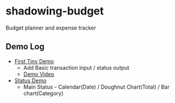 # shadowing-budget
Budget planner and expense tracker

## Demo Log
* [First Tiny Demo](https://github.com/earlyoonj/shadowing-budget/tree/first-demo)
  * Add Basic transaction input / status output
  * [Demo Video](https://youtube.com/shorts/JJM6ORx8C60?feature=share)
* [Status Demo](https://github.com/earlyoonj/shadowing-budget/tree/status-demo)
  * Main Status - Calendar(Date) / Doughnut Chart(Total) / Bar chart(Category)